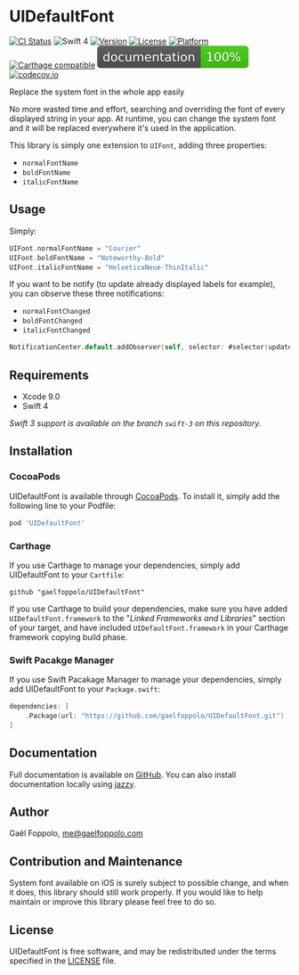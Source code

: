 # UIDefaultFont

[![CI Status](http://img.shields.io/travis/gaelfoppolo/UIDefaultFont.svg?style=flat)](https://travis-ci.org/gaelfoppolo/UIDefaultFont)
![Swift 4](https://img.shields.io/badge/Swift-4-orange.svg)
[![Version](https://img.shields.io/cocoapods/v/UIDefaultFont.svg?style=flat)](http://cocoapods.org/pods/UIDefaultFont)
[![License](https://img.shields.io/cocoapods/l/UIDefaultFont.svg?style=flat)](http://cocoapods.org/pods/UIDefaultFont)
[![Platform](https://img.shields.io/cocoapods/p/UIDefaultFont.svg?style=flat)](http://cocoapods.org/pods/UIDefaultFont)
[![Carthage compatible](https://img.shields.io/badge/Carthage-compatible-4BC51D.svg?style=flat)](https://github.com/Carthage/Carthage)
[![Documentation](https://github.com/gaelfoppolo/UIDefaultFont/blob/gh-pages/badge.svg)](https://gaelfoppolo.github.io/UIDefaultFont)
[![codecov.io](https://codecov.io/github/gaelfoppolo/UIDefaultFont/coverage.svg?branch=master)](https://codecov.io/github/gaelfoppolo/UIDefaultFont?branch=master)

Replace the system font in the whole app easily

No more wasted time and effort, searching and overriding the font of every displayed string in your app. At runtime, you can change the system font and it will be replaced everywhere it's used in the application.

This library is simply one extension to `UIFont`, adding three properties:
* `normalFontName`
* `boldFontName`
* `italicFontName`

## Usage

Simply:

```swift
UIFont.normalFontName = "Courier"
UIFont.boldFontName = "Noteworthy-Bold"
UIFont.italicFontName = "HelveticaNeue-ThinItalic"
```

If you want to be notify (to update already displayed labels for example), you can observe these three notifications:
* `normalFontChanged`
* `boldFontChanged`
* `italicFontChanged`

```swift
NotificationCenter.default.addObserver(self, selector: #selector(updateNormalFont), name: .normalFontChanged, object: nil)
```

## Requirements

* Xcode 9.0
* Swift 4

*Swift 3 support is available on the branch `swift-3` on this repository.*

## Installation

### CocoaPods

UIDefaultFont is available through [CocoaPods](http://cocoapods.org). To install
it, simply add the following line to your Podfile:

```ruby
pod 'UIDefaultFont'
```

### Carthage

If you use Carthage to manage your dependencies, simply add
UIDefaultFont to your `Cartfile`:

```
github "gaelfoppolo/UIDefaultFont"
```

If you use Carthage to build your dependencies, make sure you have added `UIDefaultFont.framework` to the "_Linked Frameworks and Libraries_" section of your target, and have included `UIDefaultFont.framework` in your Carthage framework copying build phase.

### Swift Pacakge Manager

If you use Swift Pacakage Manager to manage your dependencies, simply add
UIDefaultFont to your `Package.swift`:

```swift
dependencies: [
    .Package(url: "https://github.com/gaelfoppolo/UIDefaultFont.git")
]
```

## Documentation

Full documentation is available on [GitHub](https://gaelfoppolo.github.io/UIDefaultFont/). You can also install documentation locally using [jazzy](https://github.com/realm/jazzy).

## Author

Gaël Foppolo, me@gaelfoppolo.com

## Contribution and Maintenance 
System font available on iOS is surely subject to possible change,
and when it does, this library should still work properly.
If you would like to help maintain or improve this library please feel free to do so. 

## License

UIDefaultFont is free software, and may be redistributed under the terms specified in the [LICENSE] file.

[LICENSE]: /LICENSE